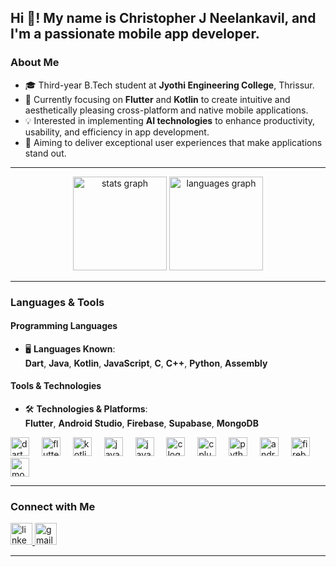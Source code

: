 <h2 align="left">Hi 👋! My name is Christopher J Neelankavil, and I'm a passionate mobile app developer.</h2>

### About Me

- 🎓 Third-year B.Tech student at **Jyothi Engineering College**, Thrissur.  
- 🌱 Currently focusing on **Flutter** and **Kotlin** to create intuitive and aesthetically pleasing cross-platform and native mobile applications.  
- 💡 Interested in implementing **AI technologies** to enhance productivity, usability, and efficiency in app development.  
- 🚀 Aiming to deliver exceptional user experiences that make applications stand out.

---

<div align="center">
    <img src="https://github-readme-stats.vercel.app/api?username=christopherjneelankavil&hide_title=false&hide_rank=false&show_icons=true&include_all_commits=true&count_private=true&disable_animations=false&theme=dracula&locale=en&hide_border=false" height="150" alt="stats graph" />
    <img src="https://github-readme-stats.vercel.app/api/top-langs?username=christopherjneelankavil&locale=en&hide_title=false&layout=compact&card_width=320&langs_count=5&theme=dracula&hide_border=false" height="150" alt="languages graph" />
</div>
  

---

### Languages & Tools

#### Programming Languages
- 🖥️ **Languages Known**:  
  **Dart**, **Java**, **Kotlin**, **JavaScript**, **C**, **C++**, **Python**, **Assembly**

#### Tools & Technologies
- 🛠️ **Technologies & Platforms**:  
  **Flutter**, **Android Studio**, **Firebase**, **Supabase**, **MongoDB**

<div align="left">
  <!-- Programming Languages -->
  <img src="https://cdn.jsdelivr.net/gh/devicons/devicon/icons/dart/dart-original.svg" height="30" alt="dart logo" />
  <img width="12" />
  <img src="https://cdn.jsdelivr.net/gh/devicons/devicon/icons/flutter/flutter-original.svg" height="30" alt="flutter logo" />
  <img width="12" />
  <img src="https://cdn.jsdelivr.net/gh/devicons/devicon/icons/kotlin/kotlin-original.svg" height="30" alt="kotlin logo" />
  <img width="12" />
  <img src="https://cdn.jsdelivr.net/gh/devicons/devicon/icons/java/java-original.svg" height="30" alt="java logo" />
  <img width="12" />
  <img src="https://cdn.jsdelivr.net/gh/devicons/devicon/icons/javascript/javascript-original.svg" height="30" alt="javascript logo" />
  <img width="12" />
  <img src="https://cdn.jsdelivr.net/gh/devicons/devicon/icons/c/c-original.svg" height="30" alt="c logo" />
  <img width="12" />
  <img src="https://cdn.jsdelivr.net/gh/devicons/devicon/icons/cplusplus/cplusplus-original.svg" height="30" alt="cplusplus logo" />
  <img width="12" />
  <img src="https://cdn.jsdelivr.net/gh/devicons/devicon/icons/python/python-original.svg" height="30" alt="python logo" />
  <img width="12" />

  <!-- Tools & Technologies -->
  <img src="https://cdn.jsdelivr.net/gh/devicons/devicon/icons/androidstudio/androidstudio-original.svg" height="30" alt="android studio logo" />
  <img width="12" />
  <img src="https://cdn.jsdelivr.net/gh/devicons/devicon/icons/firebase/firebase-plain.svg" height="30" alt="firebase logo" />
  <img width="12" />
  <img src="https://cdn.jsdelivr.net/gh/devicons/devicon/icons/mongodb/mongodb-original.svg" height="30" alt="mongodb logo" />
</div>

---

### Connect with Me

<div align="left">
  <a href="https://www.linkedin.com/in/christopher-j-neelankavil-748142281/" target="_blank">
    <img src="https://img.shields.io/static/v1?message=LinkedIn&logo=linkedin&label=&color=0077B5&logoColor=white&labelColor=&style=for-the-badge" height="35" alt="linkedin logo" />
  </a>
  <a href="mailto:christopherneelankavil@gmail.com" target="_blank">
    <img src="https://img.shields.io/static/v1?message=Gmail&logo=gmail&label=&color=D14836&logoColor=white&labelColor=&style=for-the-badge" height="35" alt="gmail logo" />
  </a>
</div>

---

<br clear="both">

<!-- <img src="https://raw.githubusercontent.com/christopherjneelankavil/christopherjneelankavil/output/snake.svg" alt="Snake animation" /> -->
